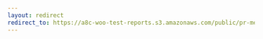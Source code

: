 ```yaml
---
layout: redirect
redirect_to: https://a8c-woo-test-reports.s3.amazonaws.com/public/pr-merge/42820/api/index.html
---
```

